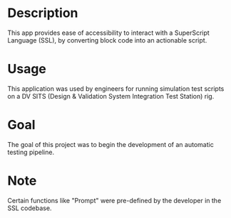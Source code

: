 # Description
This app provides ease of accessibility to interact with a SuperScript Language (SSL), by converting block code into an actionable script. 

# Usage
This application was used by engineers for running simulation test scripts on a DV SITS (Design & Validation System Integration Test Station) rig. 

# Goal
The goal of this project was to begin the development of an automatic testing pipeline. 

# Note
Certain functions like "Prompt" were pre-defined by the developer in the SSL codebase. 
